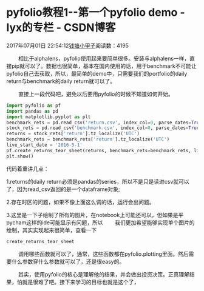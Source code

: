 # pyfolio教程1--第一个pyfolio demo - lyx的专栏 - CSDN博客





2017年07月01日 22:54:12[钱塘小甲子](https://me.csdn.net/qtlyx)阅读数：4195








        相比于alphalens，pyfolio使用起来要简单很多。安装与alphalens一样，直接pip就可以了。数据也很简单，基本在国内使用的话，用于benchmark不可能让pyfolio自己去获取，所以，最简单的demo中，只需要我们的portfolio的daily return与benchmark的daily return就可以了。

        直接上一段代码吧，避免以后要用pyfolio的时候不知道如何开始。



```python
import pyfolio as pf
import pandas as pd
import matplotlib.pyplot as plt
benchmark_rets = pd.read_csv('return.csv', index_col=0, parse_dates=True)
stock_rets = pd.read_csv('benchmark.csv', index_col=0, parse_dates=True)
returns = stock_rets['return'].tz_localize('UTC')
benchmark_rets = benchmark_rets['return'].tz_localize('UTC')
live_start_date = '2016-5-1'
pf.create_returns_tear_sheet(returns, benchmark_rets=benchmark_rets, live_start_date=live_start_date)
plt.show()
```

代码着重讲几点：

1.returns的daily return必须是pandas的series，所以不是只是读进csv就可以了，因为read_csv返回的是一个dataframe对象;

2.存在时区的问题，如果不像上面这么调的话，运行会出问题。

3.这里是一下子绘制了所有的图片，在notebook上可能还可以，但如果是平pycham这样的ide可能显示有问题，所以        我们更加希望能够实现单个图片的绘制，其实实现起来很简单，查看一下

```python
create_returns_tear_sheet
```
        调用哪些函数就可以了，通常，这些函数都在pyfolio.plotting里面。然后需要什么参数穿什么参数就可以了，还是很easy的。

        其实，使用pyfolio的核心是理解他的结果，并会做出投资决策。正真理解结果，怕就是很难了吧。接下来学习的目标也就是这个了，











